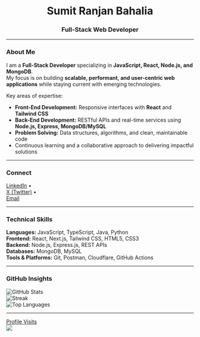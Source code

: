 <h1 align="center">Sumit Ranjan Bahalia</h1>
<h3 align="center">Full-Stack Web Developer</h3>

---

### About Me
I am a **Full-Stack Developer** specializing in **JavaScript, React, Node.js, and MongoDB**.  
My focus is on building **scalable, performant, and user-centric web applications** while staying current with emerging technologies.

Key areas of expertise:
- **Front-End Development:** Responsive interfaces with **React** and **Tailwind CSS**
- **Back-End Development:** RESTful APIs and real-time services using **Node.js, Express, MongoDB/MySQL**
- **Problem Solving:** Data structures, algorithms, and clean, maintainable code
- Continuous learning and a collaborative approach to delivering impactful solutions

---

### Connect
[LinkedIn](https://www.linkedin.com/in/sumit-ranjan-bahalia/) •  
[X (Twitter)](https://x.com/SumitBahalia) •  
[Email](mailto:sumitranjanbahalia1234@gmail.com)

---

### Technical Skills
**Languages:** JavaScript, TypeScript, Java, Python  
**Frontend:** React, Next.js, Tailwind CSS, HTML5, CSS3  
**Backend:** Node.js, Express.js, REST APIs  
**Databases:** MongoDB, MySQL  
**Tools & Platforms:** Git, Postman, Cloudflare, GitHub Actions

---

### GitHub Insights
![GitHub Stats](https://github-readme-stats.vercel.app/api?username=PrimeSumit&theme=default&hide_border=true&include_all_commits=true&count_private=true)  
![Streak](https://github-readme-streak-stats.herokuapp.com/?user=PrimeSumit&theme=default&hide_border=true)  
![Top Languages](https://github-readme-stats.vercel.app/api/top-langs/?username=PrimeSumit&theme=default&hide_border=true&layout=compact)

---

[Profile Visits](https://visitcount.itsvg.in)  
[![](https://visitcount.itsvg.in/api?id=PrimeSumit&icon=0&color=0)](https://visitcount.itsvg.in)
